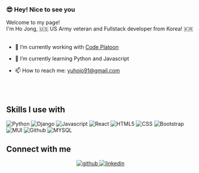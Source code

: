 ### :sunglasses: Hey! Nice to see you
Welcome to my page! <br>
I'm Ho Jong, 	:us: US Army veteran and Fullstack developer from Korea! :kr:
<br>
<br>

- 🔭 I’m currently working with [Code Platoon](https://www.codeplatoon.org/)  
  
- 🌱 I’m currently learning Python and Javascript

- 📫 How to reach me: yuhojo91@gmail.com

<br>
<br>

## Skills I use with 

![Python](https://img.shields.io/badge/Python-14354C?style=flat&logo=python&logoColor=white)
![Django](https://img.shields.io/badge/Django-092E20?style=flat&logo=django&logoColor=white)
![Javascript](https://img.shields.io/badge/JavaScript-F7DF1E?style=flat&logo=javascript&logoColor=black)
![React](https://img.shields.io/badge/React-20232A?style=flat&logo=react&logoColor=61DAFB)
![HTML5](https://img.shields.io/badge/HTML5-E34F26?style=flat&logo=html5&logoColor=white)
![CSS](https://img.shields.io/badge/CSS3-1572B6?style=flat&logo=css3&logoColor=white)
![Bootstrap](https://img.shields.io/badge/Bootstrap-563D7C?style=flat&logo=bootstrap&logoColor=white)
![MUI](https://img.shields.io/badge/Material--UI-0081CB?style=flat&logo=material-ui&logoColor=white)
![Github](https://img.shields.io/badge/GitHub-100000?style=flat&logo=github&logoColor=white)
![MYSQL](https://img.shields.io/badge/MySQL-00000F?style=flat&logo=mysql&logoColor=white)
</div>



## Connect with me  

<div align="center">
<a href="https://github.com/hojongyu2" target="_blank">
<img src=https://img.shields.io/badge/github-%2324292e.svg?&style=for-the-badge&logo=github&logoColor=white alt=github style="margin-bottom: 5px;" />
</a>
<a href="https://linkedin.com/in/hojongyu91" target="_blank">
<img src=https://img.shields.io/badge/linkedin-%231E77B5.svg?&style=for-the-badge&logo=linkedin&logoColor=white alt=linkedin style="margin-bottom: 5px;" />
</a>  
</div>  



<!--
<!--
**hojongyu2/hojongyu2** is a ✨ _special_ ✨ repository because its `README.md` (this file) appears on your GitHub profile.

Here are some ideas to get you started:

- 🔭 I’m currently working on ...
- 🌱 I’m currently learning ...
- 👯 I’m looking to collaborate on ...
- 🤔 I’m looking for help with ...
- 💬 Ask me about ...
- 📫 How to reach me: ...
- 😄 Pronouns: ...
- ⚡ Fun fact: ...
-->

